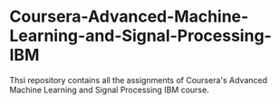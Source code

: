 # Coursera-Advanced-Machine-Learning-and-Signal-Processing-IBM
Thsi repository contains all the assignments of Coursera's Advanced Machine Learning and Signal Processing IBM course.
